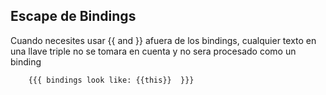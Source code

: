 ## Escape de Bindings

Cuando necesites usar {{ and }} afuera de los bindings, cualquier texto
en una llave triple no se tomara en cuenta y no sera procesado como un binding

```html
    {{{ bindings look like: {{this}}  }}}
```
